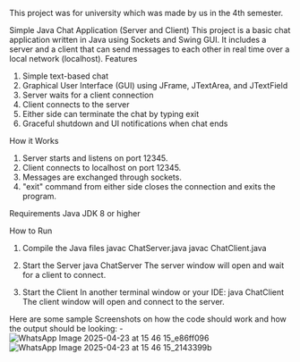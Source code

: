 This project was for university which was made by us in the 4th semester.

Simple Java Chat Application (Server and Client)
This project is a basic chat application written in Java using Sockets and Swing GUI. It includes a server and a client that can send messages to each other in real time over a local network (localhost).
Features
1) Simple text-based chat
2) Graphical User Interface (GUI) using JFrame, JTextArea, and JTextField
3) Server waits for a client connection
4) Client connects to the server
5) Either side can terminate the chat by typing exit
6) Graceful shutdown and UI notifications when chat ends

How it Works
1) Server starts and listens on port 12345.
2) Client connects to localhost on port 12345.
3) Messages are exchanged through sockets.
4) "exit" command from either side closes the connection and exits the program.

Requirements
Java JDK 8 or higher

How to Run
1. Compile the Java files
   javac ChatServer.java
   javac ChatClient.java
2. Start the Server
   java ChatServer
The server window will open and wait for a client to connect.

3. Start the Client
In another terminal window or your IDE:
   java ChatClient
The client window will open and connect to the server.

Here are some sample Screenshots on how the code should work and how the output should be looking: -
![WhatsApp Image 2025-04-23 at 15 46 15_e86ff096](https://github.com/user-attachments/assets/0a6e9d21-0c88-48c4-a755-de298b0f4f29)
![WhatsApp Image 2025-04-23 at 15 46 15_2143399b](https://github.com/user-attachments/assets/ee126b49-232e-44fb-8739-dc1d9f6e947b)

